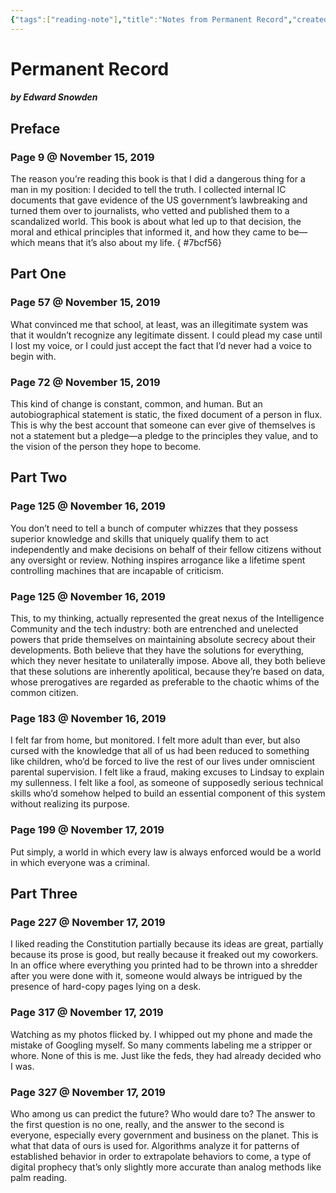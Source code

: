 ```yaml
---
{"tags":["reading-note"],"title":"Notes from Permanent Record","created":"2019-11-15T17:42:24+06:00","updated":"2023-01-30T23:45:06+06:00","dg-publish":true,"permalink":"/personal/reading/notes-and-highlights/permanent-record/","dgPassFrontmatter":true,"maturity":"1"}
---
```


# Permanent Record
##### by Edward Snowden

## Preface 
### Page 9 @ November 15, 2019
The reason you’re reading this book is that I did a dangerous thing for a man in my position: I decided to tell the truth. I collected internal IC documents that gave evidence of the US government’s lawbreaking and turned them over to journalists, who vetted and published them to a scandalized world. This book is about what led up to that decision, the moral and ethical principles that informed it, and how they came to be—which means that it’s also about my life.
{ #7bcf56}


## Part One 
### Page 57 @ November 15, 2019
What convinced me that school, at least, was an illegitimate system was that it wouldn’t recognize any legitimate dissent. I could plead my case until I lost my voice, or I could just accept the fact that I’d never had a voice to begin with.

### Page 72 @ November 15, 2019
This kind of change is constant, common, and human. But an autobiographical statement is static, the fixed document of a person in flux. This is why the best account that someone can ever give of themselves is not a statement but a pledge—a pledge to the principles they value, and to the vision of the person they hope to become.

## Part Two 
### Page 125 @ November 16, 2019
You don’t need to tell a bunch of computer whizzes that they possess superior knowledge and skills that uniquely qualify them to act independently and make decisions on behalf of their fellow citizens without any oversight or review. Nothing inspires arrogance like a lifetime spent controlling machines that are incapable of criticism.

### Page 125 @ November 16, 2019
This, to my thinking, actually represented the great nexus of the Intelligence Community and the tech industry: both are entrenched and unelected powers that pride themselves on maintaining absolute secrecy about their developments. Both believe that they have the solutions for everything, which they never hesitate to unilaterally impose. Above all, they both believe that these solutions are inherently apolitical, because they’re based on data, whose prerogatives are regarded as preferable to the chaotic whims of the common citizen.

### Page 183 @ November 16, 2019
I felt far from home, but monitored. I felt more adult than ever, but also cursed with the knowledge that all of us had been reduced to something like children, who’d be forced to live the rest of our lives under omniscient parental supervision. I felt like a fraud, making excuses to Lindsay to explain my sullenness. I felt like a fool, as someone of supposedly serious technical skills who’d somehow helped to build an essential component of this system without realizing its purpose.

### Page 199 @ November 17, 2019
Put simply, a world in which every law is always enforced would be a world in which everyone was a criminal.

## Part Three 
### Page 227 @ November 17, 2019
I liked reading the Constitution partially because its ideas are great, partially because its prose is good, but really because it freaked out my coworkers. In an office where everything you printed had to be thrown into a shredder after you were done with it, someone would always be intrigued by the presence of hard-copy pages lying on a desk.

### Page 317 @ November 17, 2019
Watching as my photos flicked by. I whipped out my phone and made the mistake of Googling myself. So many comments labeling me a stripper or whore. None of this is me. Just like the feds, they had already decided who I was.

### Page 327 @ November 17, 2019
Who among us can predict the future? Who would dare to? The answer to the first question is no one, really, and the answer to the second is everyone, especially every government and business on the planet. This is what that data of ours is used for. Algorithms analyze it for patterns of established behavior in order to extrapolate behaviors to come, a type of digital prophecy that’s only slightly more accurate than analog methods like palm reading.